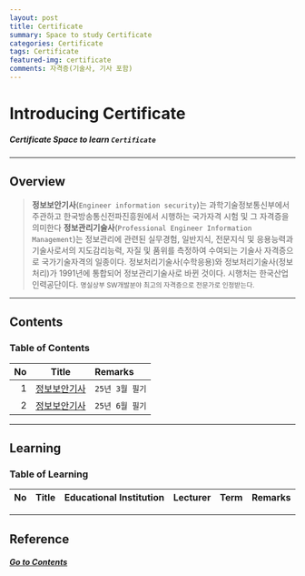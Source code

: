 ```yaml
---
layout: post
title: Certificate
summary: Space to study Certificate  
categories: Certificate
tags: Certificate
featured-img: certificate
comments: 자격증(기술사, 기사 포함)
---
```


# Introducing Certificate

##### Certificate Space to learn `Certificate`

---

## Overview

> **정보보안기사**(`Engineer information security`)는 과학기술정보통신부에서 주관하고 한국방송통신전파진흥원에서 시행하는 국가자격 시험 및 그 자격증을 의미한다
> **정보관리기술사**(`Professional Engineer Information Management`)는 정보관리에 관련된 실무경험, 일반지식, 전문지식 및 응용능력과 기술사로서의 지도감리능력, 자질 및 품위를 측정하여 수여되는 기술사 자격증으로 국가기술자격의 일종이다. 정보처리기술사(수학응용)와 정보처리기술사(정보처리)가 1991년에 통합되어 정보관리기술사로 바뀐 것이다. 시행처는 한국산업인력공단이다.
> <small> 명실상부 SW개발분야 최고의 자격증으로 전문가로 인정받는다. </small>

---

## Contents

### Table of Contents

|No|Title|Remarks|
|-:|:-:|:--|
|1|[정보보안기사](/_pages/Certificate/Security/2025-07-27-3month-handwriting)|`25년 3월 필기`|
|2|[정보보안기사](/_pages/Certificate/Security/2025-07-27-6month-handwriting)|`25년 6월 필기`|

---

## Learning

### Table of Learning

|No|Title|Educational Institution|Lecturer|Term|Remarks|
|-:|:--:|:-:|:--:|:--:|:-|

---

## Reference

##### [Go to Contents](#contents)
